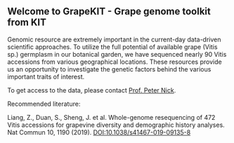 ## Welcome to GrapeKIT - Grape genome toolkit from KIT

Genomic resource are extremely important in the current-day data-driven scientific approaches. To utilize the full potential of available grape (Vitis sp.) germplasm in our botanical garden, we have sequenced nearly 90 Vitis accessions from various geographical locations. These resources provide us an opportunity to investigate the genetic factors behind the various important traits of interest. 

To get access to the data, please contact [Prof. Peter Nick](https://www.botanik.kit.edu/botzell/english/1134.php).

Recommended literature:

Liang, Z., Duan, S., Sheng, J. et al. Whole-genome resequencing of 472 Vitis accessions for grapevine diversity and demographic history analyses. Nat Commun 10, 1190 (2019). [DOI:10.1038/s41467-019-09135-8](https://doi.org/10.1038/s41467-019-09135-8)


